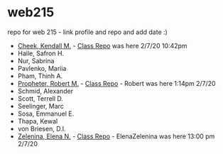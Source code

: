 # web215
repo for web 215 - link profile and repo and add date :)

- [Cheek, Kendall M.](https://github.com/KendallCheek) - [Class Repo](https://github.com/KendallCheek/web215_kendallcheek) was here 2/7/20 10:42pm
- Haile, Safron H.
- Nur, Sabrina 
- Pavlenko, Mariia
- Pham, Thinh A.
- [Propheter, Robert M.](https://github.com/robert-m-proph) - [Class Repo](https://github.com/robert-m-proph/web215-propheter) - Robert was here 1:14pm 2/7/20
- Schmid, Alexander
- Scott, Terrell D.
- Seelinger, Marc 
- Sosa, Emmanuel E.
- Thapa, Kewal 
- von Briesen, D.I.
- [Zelenina, Elena N.](https://github.com/ElenaZelenina/) - [Class Repo](https://github.com/ElenaZelenina/web215-Zelenina) - ElenaZelenina was here 13:00 pm 2/7/20
